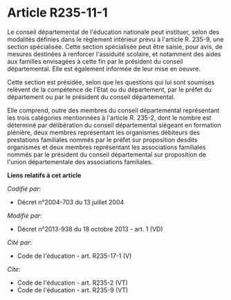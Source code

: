 # Article R235-11-1

Le conseil départemental de l'éducation nationale peut instituer, selon des modalités définies dans le règlement intérieur
prévu à l'article R. 235-9, une section spécialisée. Cette section spécialisée peut être saisie, pour avis, de mesures
destinées à renforcer l'assiduité scolaire, et notamment des aides aux familles envisagées à cette fin par le président du
conseil départemental. Elle est également informée de leur mise en oeuvre. 

Cette section est présidée, selon que les questions qui lui sont soumises relèvent de la compétence de l'Etat ou du
département, par le préfet du département ou par le président du conseil départemental. 

Elle comprend, outre des membres du conseil départemental représentant les trois catégories mentionnées à l'article R. 235-2,
dont le nombre est déterminé par délibération du conseil départemental siégeant en formation plénière, deux membres
représentant les organismes débiteurs des prestations familiales nommés par le préfet sur proposition desdits organismes et
deux membres représentant les associations familiales nommés par le président du conseil départemental sur proposition de
l'union départementale des associations familiales.

**Liens relatifs à cet article**

_Codifié par_:

  - Décret n°2004-703 du 13 juillet 2004

_Modifié par_:

  - Décret n°2013-938 du 18 octobre 2013 - art. 1 (VD)

_Cité par_:

  - Code de l'éducation - art. R235-17-1 (V)

_Cite_:

  - Code de l'éducation - art. R235-2 (VT)
  - Code de l'éducation - art. R235-9 (VT)
